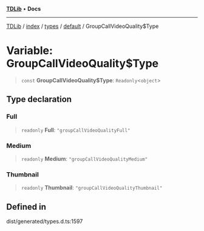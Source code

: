 [**TDLib**](../../../../../../README.md) • **Docs**

***

[TDLib](../../../../../../modules.md) / [index](../../../../../README.md) / [types](../../../README.md) / [default](../README.md) / GroupCallVideoQuality$Type

# Variable: GroupCallVideoQuality$Type

> `const` **GroupCallVideoQuality$Type**: `Readonly`\<`object`\>

## Type declaration

### Full

> `readonly` **Full**: `"groupCallVideoQualityFull"`

### Medium

> `readonly` **Medium**: `"groupCallVideoQualityMedium"`

### Thumbnail

> `readonly` **Thumbnail**: `"groupCallVideoQualityThumbnail"`

## Defined in

dist/generated/types.d.ts:1597

